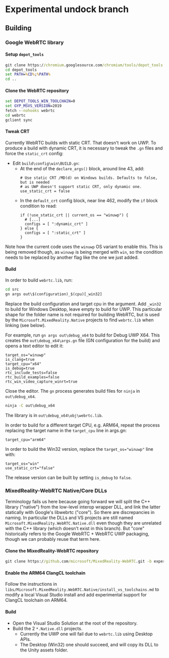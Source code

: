 # Experimental undock branch

## Building

### Google WebRTC library

#### Setup `depot_tools`

```cmd
git clone https://chromium.googlesource.com/chromium/tools/depot_tools
cd depot_tools
set PATH=%CD%;%PATH%
cd ..
```

#### Clone the WebRTC repository

```cmd
set DEPOT_TOOLS_WIN_TOOLCHAIN=0
set GYP_MSVS_VERSION=2019
fetch --nohooks webrtc
cd webrtc
gclient sync
```

#### Tweak CRT

Currently WebRTC builds with static CRT. That doesn't work on UWP. To produce a build with dynamic CRT, it is necessary to tweak the `.gn` files and force the `static_crt` config:

- Edit `build\config\win\BUILD.gn`:
  - At the end of the `declare_args()` block, around line 43, add:
    ```
    # Use static CRT /MD(d) on Windows builds. Defaults to false, but is needed
    # as UWP doesn't support static CRT, only dynamic one.
    use_static_crt = false
    ```
  - In the `default_crt` config block, near line 462, modify the `if` block condition to read:
    ```
    if (!use_static_crt || current_os == "winuwp") {
      # [...]
      configs = [ ":dynamic_crt" ]
    } else {
      configs = [ ":static_crt" ]
    }
    ```

Note how the current code uses the `winuwp` OS variant to enable this. This is being removed though, as `winuwp` is being merged with `win`, so the condition needs to be replaced by another flag like the one we just added.

#### Build

In order to build `webrtc.lib`, run:

```cmd
cd src
gn args out\$(configuration)_$(cpu)[_win32]
```

Replace the build configuration and target cpu in the argument. Add `_win32` to build for Windows Desktop, leave empty to build for UWP. This particular shape for the folder name is not required for building WebRTC, but is used by the `Microsoft.MixedReality.Native` projects to find `webrtc.lib` when linking (see below).

For example, run `gn args out\debug_x64` to build for Debug UWP X64. This creates the `out\debug_x64\args.gn` file (GN configuration for the build) and opens a text editor to edit it:

```
target_os="winuwp"
is_clang=true
target_cpu="x64"
is_debug=true
rtc_include_tests=false
rtc_build_examples=false
rtc_win_video_capture_winrt=true
```

Close the editor. The `gn` process generates build files for `ninja` in `out\debug_x64`.

```cmd
ninja -C out\debug_x64
```

The library is in `out\debug_x64\obj\webrtc.lib`.

In order to build for a different target CPU, e.g. ARM64, repeat the process replacing the target name in the `target_cpu` line in args.gn:
```
target_cpu="arm64"
```

In order to build the Win32 version, replace the `target_os="winuwp"` line with:
```
target_os="win"
use_static_crt="false"
```

The release version can be built by setting `is_debug` to `false`.


### MixedReality-WebRTC Native/Core DLLs

Terminology fails us here because going forward we will split the C++ library ("native") from the low-level interop wrapper DLL, and link the latter statically with Google's libwebrtc ("core"). So there are discrepancies in naming. In particular the DLLs and VS projects are still named `Microsoft.MixedReality.WebRTC.Native.dll` even though they are unrelated with the C++ library (which doesn't exist in this branch). But "core" historically refers to the Google WebRTC + WebRTC UWP packaging, though we can probably reuse that term here.

#### Clone the MixedReality-WebRTC repository

```cmd
git clone https://github.com/microsoft/MixedReality-WebRTC.git -b experimental/undock mr-webrtc
```

#### Enable the ARM64 ClangCL toolchain

Follow the instructions in `libs/Microsoft.MixedReality.WebRTC.Native/install_vs_toolchains.md` to modify a local Visual Studio install and add experimental support for ClangCL toolchain on ARM64.

#### Build

- Open the Visual Studio Solution at the root of the repository.
- Build the 2 `*.Native.dll` projects.
  - Currently the UWP one will fail due to `webrtc.lib` using Desktop APIs.
  - The Desktop (Win32) one should succeed, and will copy its DLL to the Unity assets folder.
